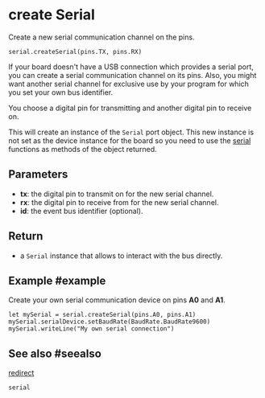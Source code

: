 # create Serial

Create a new serial communication channel on the pins.

```sig
serial.createSerial(pins.TX, pins.RX)
```

If your board doesn't have a USB connection which provides a serial port, you can create a serial communication channel on its pins. Also, you might want another serial channel for exclusive use by your program for which you set your own bus identifier.

You choose a digital pin for transmitting and another digital pin to receive on.

This will create an instance of the ``Serial`` port object. This new instance is not set as the device instance for the board so you need to use the [serial](/reference/serial) functions as methods of the object returned.

## Parameters

* **tx**: the digital pin to transmit on for the new serial channel.
* **rx**: the digital pin to receive from for the new serial channel.
* **id**: the event bus identifier (optional).

## Return

* a ``Serial`` instance that allows to interact with the bus directly.

## Example #example

Create your own serial communication device on pins **A0** and **A1**.

```typescript-ignore
let mySerial = serial.createSerial(pins.A0, pins.A1)
mySerial.serialDevice.setBaudRate(BaudRate.BaudRate9600)
mySerial.writeLine("My own serial connection")
```

## See also #seealso

[redirect](/reference/serial/redirect)

```package
serial
```